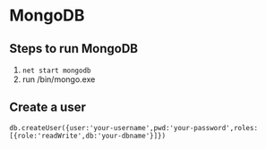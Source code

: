 # MongoDB

## Steps to run MongoDB

1. `net start mongodb`
2. run /bin/mongo.exe

## Create a user

```
db.createUser({user:'your-username',pwd:'your-password',roles: [{role:'readWrite',db:'your-dbname'}]})
```

